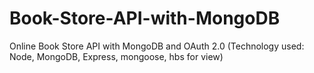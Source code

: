 # Book-Store-API-with-MongoDB
Online Book Store API with MongoDB and OAuth 2.0 (Technology used: Node, MongoDB, Express, mongoose, hbs for view)
